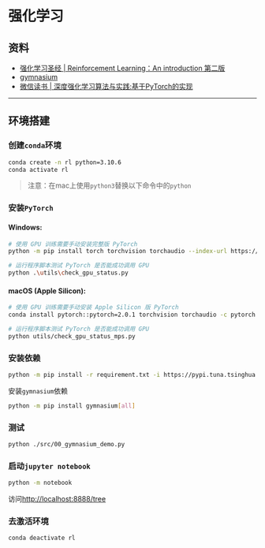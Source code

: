 # 强化学习

## 资料

- [强化学习圣经 | Reinforcement Learning：An introduction 第二版](http://incompleteideas.net/book/RLbook2020.pdf)
- [gymnasium](https://gymnasium.farama.org/)
- [微信读书 | 深度强化学习算法与实践:基于PyTorch的实现](https://weread.qq.com/web/reader/1db32480813ab6d74g012a53?)

---

## 环境搭建

### 创建`conda`环境

```sh
conda create -n rl python=3.10.6
conda activate rl
```

> 注意：在mac上使用`python3`替换以下命令中的`python`


### 安装`PyTorch`

#### Windows:

```bash
# 使用 GPU 训练需要手动安装完整版 PyTorch
python -m pip install torch torchvision torchaudio --index-url https://download.pytorch.org/whl/cu118

# 运行程序脚本测试 PyTorch 是否能成功调用 GPU
python .\utils\check_gpu_status.py
```

#### macOS (Apple Silicon):

```bash
# 使用 GPU 训练需要手动安装 Apple Silicon 版 PyTorch
conda install pytorch::pytorch=2.0.1 torchvision torchaudio -c pytorch

# 运行程序脚本测试 PyTorch 是否能成功调用 GPU
python utils/check_gpu_status_mps.py
```

### 安装依赖

```sh
python -m pip install -r requirement.txt -i https://pypi.tuna.tsinghua.edu.cn/simple
```

安装`gymnasium`依赖
```sh
python -m pip install gymnasium[all]
```

### 测试

```sh
python ./src/00_gymnasium_demo.py
```


### 启动`jupyter notebook`

```sh
python -m notebook
```

访问[http://localhost:8888/tree](http://localhost:8888/tree)


### 去激活环境

```sh
conda deactivate rl
```